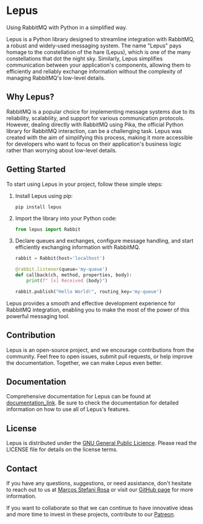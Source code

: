 # Lepus

Using RabbitMQ with Python in a simplified way.

Lepus is a Python library designed to streamline integration with RabbitMQ, a robust and widely-used messaging system. The name "Lepus" pays homage to the constellation of the hare (Lepus), which is one of the many constellations that dot the night sky. Similarly, Lepus simplifies communication between your application's components, allowing them to efficiently and reliably exchange information without the complexity of managing RabbitMQ's low-level details.

## Why Lepus?

RabbitMQ is a popular choice for implementing message systems due to its reliability, scalability, and support for various communication protocols. However, dealing directly with RabbitMQ using Pika, the official Python library for RabbitMQ interaction, can be a challenging task. Lepus was created with the aim of simplifying this process, making it more accessible for developers who want to focus on their application's business logic rather than worrying about low-level details.

## Getting Started

To start using Lepus in your project, follow these simple steps:

1. Install Lepus using pip:

   ```
   pip install lepus
   ```
2. Import the library into your Python code:

   ```python
   from lepus import Rabbit
   ```
3. Declare queues and exchanges, configure message handling, and start efficiently exchanging information with RabbitMQ.

   ```python
   rabbit = Rabbit(host='localhost')

   @rabbit.listener(queue='my-queue')
   def callback(ch, method, properties, body):
       print(f" [x] Received {body}")

   rabbit.publish("Hello World!", routing_key='my-queue')
   ```

Lepus provides a smooth and effective development experience for RabbitMQ integration, enabling you to make the most of the power of this powerful messaging tool.

## Contribution

Lepus is an open-source project, and we encourage contributions from the community. Feel free to open issues, submit pull requests, or help improve the documentation. Together, we can make Lepus even better.

## Documentation

Comprehensive documentation for Lepus can be found at [documentation_link](documentation_link). Be sure to check the documentation for detailed information on how to use all of Lepus's features.

## License

Lepus is distributed under the [GNU General Public Licience](https://www.gnu.org/licenses/gpl-3.0.html). Please read the LICENSE file for details on the license terms.

## Contact

If you have any questions, suggestions, or need assistance, don't hesitate to reach out to us at [Marcos Stefani Rosa](mailto:elaradevsolutions@gmail.com) or visit our [GitHub page](https://github.com/ElaraDevSolutions) for more information.

If you want to collaborate so that we can continue to have innovative ideas and more time to invest in these projects, contribute to our [Patreon](patreon.com/ElaraSolutions).
